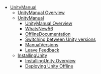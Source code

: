  - [UnityManual]()
	 - [UnityManual Overview](UnityManual.md)
	 - [UnityManual]()
		 - [UnityManual Overview](UnityManual_1.md)
		 - [WhatsNew56](WhatsNew56.md)
		 - [OfflineDocumentation](OfflineDocumentation.md)
		 - [Switching between Unity versions](SwitchingDocumentationVersions.md)
		 - [ManualVersions](ManualVersions.md)
		 - [Leave Feedback](LeaveFeedback.md)
	 - [InstallingUnity]()
		 - [InstallingUnity Overview](InstallingUnity.md)
		 - [Deploying Unity Offline](DeployingUnityOffline.md)
